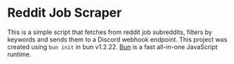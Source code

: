 # Reddit Job Scraper

This is a simple script that fetches from reddit job subreddits, filters by keywords and sends them to a Discord webhook endpoint.
This project was created using `bun init` in bun v1.2.22. [Bun](https://bun.com) is a fast all-in-one JavaScript runtime.
